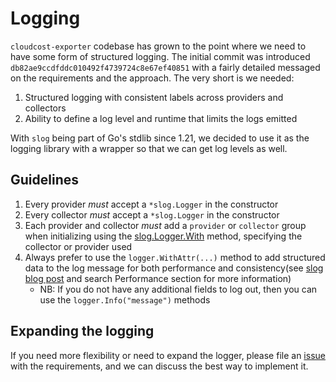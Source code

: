 # Logging

`cloudcost-exporter` codebase has grown to the point where we need to have some form of structured logging. 
The initial commit was introduced `db82ae9ccdfddc010492f4739724c8e67ef40851` with a fairly detailed messaged on the requirements and the approach.
The very short is we needed:

1. Structured logging with consistent labels across providers and collectors
2. Ability to define a log level and runtime that limits the logs emitted

With `slog` being part of Go's stdlib since 1.21, we decided to use it as the logging library with a wrapper so that we can get log levels as well.

## Guidelines

1. Every provider _must_ accept a `*slog.Logger` in the constructor
1. Every collector _must_ accept a `*slog.Logger` in the constructor
1. Each provider and collector _must_ add a `provider` or `collector` group when initializing using the [slog.Logger.With](https://pkg.go.dev/golang.org/x/exp/slog#Logger.With) method, specifying the collector or provider used
1. Always prefer to use the `logger.WithAttr(...)` method to add structured data to the log message for both performance and consistency(see [slog blog post](https://go.dev/blog/slog) and search Performance section for more information)
   - NB: If you do not have any additional fields to log out, then you can use the `logger.Info("message")` methods

## Expanding the logging

If you need more flexibility or need to expand the logger, please file an [issue](https://github.com/grafana/cloudcost-exporter/issues/new) with the requirements, and we can discuss the best way to implement it.

